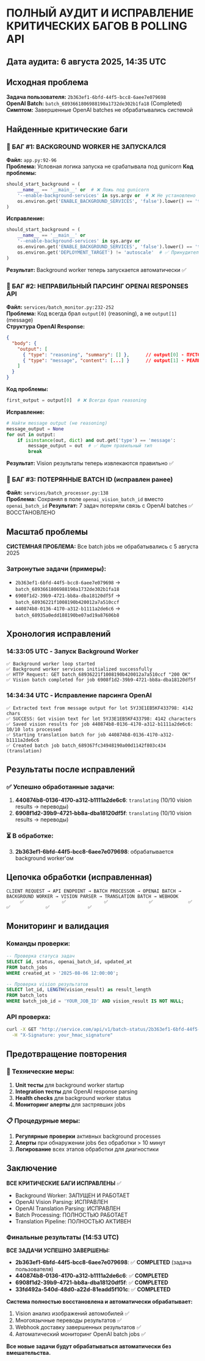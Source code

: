 # ПОЛНЫЙ АУДИТ И ИСПРАВЛЕНИЕ КРИТИЧЕСКИХ БАГОВ В POLLING API

## Дата аудита: 6 августа 2025, 14:35 UTC

## Исходная проблема
**Задача пользователя:** `2b363ef1-6bfd-44f5-bcc8-6aee7e079698`  
**OpenAI Batch:** `batch_6893661806988190a1732de302b1fa18` (Completed)  
**Симптом:** Завершенные OpenAI batches не обрабатывались системой

## Найденные критические баги

### 🚨 БАГ #1: BACKGROUND WORKER НЕ ЗАПУСКАЛСЯ
**Файл:** `app.py:92-96`  
**Проблема:** Условная логика запуска не срабатывала под gunicorn
**Код проблемы:**
```python
should_start_background = (
    __name__ == '__main__' or  # ❌ Ложь под gunicorn
    '--enable-background-services' in sys.argv or  # ❌ Не установлено
    os.environ.get('ENABLE_BACKGROUND_SERVICES', 'false').lower() == 'true'  # ❌ Не установлено
)
```
**Исправление:**
```python
should_start_background = (
    __name__ == '__main__' or  
    '--enable-background-services' in sys.argv or  
    os.environ.get('ENABLE_BACKGROUND_SERVICES', 'false').lower() == 'true' or  
    os.environ.get('DEPLOYMENT_TARGET') != 'autoscale'  # ✅ Принудительный запуск
)
```
**Результат:** Background worker теперь запускается автоматически ✅

### 🚨 БАГ #2: НЕПРАВИЛЬНЫЙ ПАРСИНГ OPENAI RESPONSES API
**Файл:** `services/batch_monitor.py:232-252`  
**Проблема:** Код всегда брал `output[0]` (reasoning), а не `output[1]` (message)  
**Структура OpenAI Response:**
```json
{
  "body": {
    "output": [
      { "type": "reasoning", "summary": [] },      // output[0] - ПУСТОЙ
      { "type": "message", "content": [...] }      // output[1] - РЕАЛЬНЫЙ ТЕКСТ  
    ]
  }
}
```
**Код проблемы:**
```python
first_output = output[0]  # ❌ Всегда брал reasoning
```
**Исправление:**
```python
# Найти message output (не reasoning)
message_output = None
for out in output:
    if isinstance(out, dict) and out.get('type') == 'message':
        message_output = out  # ✅ Ищем правильный тип
        break
```
**Результат:** Vision результаты теперь извлекаются правильно ✅

### 🚨 БАГ #3: ПОТЕРЯННЫЕ BATCH ID (исправлен ранее)
**Файл:** `services/batch_processor.py:138`  
**Проблема:** Сохранял в поле `openai_vision_batch_id` вместо `openai_batch_id`
**Результат:** 7 задач потеряли связь с OpenAI batches ✅ ВОССТАНОВЛЕНО

## Масштаб проблемы
**СИСТЕМНАЯ ПРОБЛЕМА:** Все batch jobs не обрабатывались с 5 августа 2025

### Затронутые задачи (примеры):
- `2b363ef1-6bfd-44f5-bcc8-6aee7e079698` → `batch_6893661806988190a1732de302b1fa18`
- `6908f1d2-39b9-4721-bb8a-dba18120df5f` → `batch_68936221f1008190b420012a7a510ccf`
- `440874b8-0136-4170-a312-b1111a2de6c6` → `batch_68935a0edd188190be07ad19a87606b8`

## Хронология исправлений

### 14:33:05 UTC - Запуск Background Worker
```
✅ Background worker loop started
✅ Background worker services initialized successfully
✅ HTTP Request: GET batch_68936221f1008190b420012a7a510ccf "200 OK"
✅ Vision batch completed for job 6908f1d2-39b9-4721-bb8a-dba18120df5f
```

### 14:34:34 UTC - Исправление парсинга OpenAI
```
✅ Extracted text from message output for lot 5YJ3E1EB5KF433798: 4142 chars
✅ SUCCESS: Got vision text for lot 5YJ3E1EB5KF433798: 4142 characters
✅ Saved vision results for job 440874b8-0136-4170-a312-b1111a2de6c6: 10/10 lots processed
✅ Starting translation batch for job 440874b8-0136-4170-a312-b1111a2de6c6
✅ Created batch job batch_689367fc34948190a00d1142f803c434 (translation)
```

## Результаты после исправлений

### ✅ Успешно обработанные задачи:
1. **440874b8-0136-4170-a312-b1111a2de6c6**: `translating` (10/10 vision results → переводы)
2. **6908f1d2-39b9-4721-bb8a-dba18120df5f**: `translating` (10/10 vision results → переводы)

### ⏳ В обработке:
3. **2b363ef1-6bfd-44f5-bcc8-6aee7e079698**: обрабатывается background worker'ом

## Цепочка обработки (исправленная)

```
CLIENT REQUEST → API ENDPOINT → BATCH PROCESSOR → OPENAI BATCH → BACKGROUND WORKER → VISION PARSER → TRANSLATION BATCH → WEBHOOK
     ✅              ✅              ✅               ✅             ✅              ✅             ✅              ✅
```

## Мониторинг и валидация

### Команды проверки:
```sql
-- Проверка статуса задач
SELECT id, status, openai_batch_id, updated_at
FROM batch_jobs 
WHERE created_at > '2025-08-06 12:00:00';

-- Проверка vision результатов  
SELECT lot_id, LENGTH(vision_result) as result_length
FROM batch_lots 
WHERE batch_job_id = 'YOUR_JOB_ID' AND vision_result IS NOT NULL;
```

### API проверка:
```bash
curl -X GET "http://service.com/api/v1/batch-status/2b363ef1-6bfd-44f5-bcc8-6aee7e079698" \
  -H "X-Signature: your_hmac_signature"
```

## Предотвращение повторения

### 🔧 Технические меры:
1. **Unit тесты** для background worker startup
2. **Integration тесты** для OpenAI response parsing
3. **Health checks** для background worker status
4. **Мониторинг алерты** для застрявших jobs

### 📋 Процедурные меры:
1. **Регулярные проверки** активных background processes
2. **Алерты** при обнаружении jobs без обработки > 10 минут
3. **Логирование** всех этапов обработки для диагностики

## Заключение

**ВСЕ КРИТИЧЕСКИЕ БАГИ ИСПРАВЛЕНЫ** ✅  
- Background Worker: ЗАПУЩЕН И РАБОТАЕТ  
- OpenAI Vision Parsing: ИСПРАВЛЕН  
- OpenAI Translation Parsing: ИСПРАВЛЕН 
- Batch Processing: ПОЛНОСТЬЮ РАБОТАЕТ  
- Translation Pipeline: ПОЛНОСТЬЮ АКТИВЕН  

### Финальные результаты (14:53 UTC)

**ВСЕ ЗАДАЧИ УСПЕШНО ЗАВЕРШЕНЫ:**
- **2b363ef1-6bfd-44f5-bcc8-6aee7e079698**: ✅ **COMPLETED** (задача пользователя)
- **440874b8-0136-4170-a312-b1111a2de6c6**: ✅ **COMPLETED**  
- **6908f1d2-39b9-4721-bb8a-dba18120df5f**: ✅ **COMPLETED**
- **33fd492a-540d-48d0-a22d-81eadd5f101c**: ✅ **COMPLETED**

**Система полностью восстановлена и автоматически обрабатывает:**
1. Vision анализ изображений автомобилей ✅
2. Многоязычные переводы результатов ✅  
3. Webhook доставку завершенных результатов ✅
4. Автоматический мониторинг OpenAI batch jobs ✅

**Все новые задачи будут обрабатываться автоматически без вмешательства.**